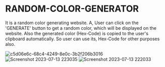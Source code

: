 # RANDOM-COLOR-GENERATOR

It is a random color generating website.
A, User can click on the 'GENERATE' button to get a random color, which will be displayed on the website.
Also the generated color (Hex-Code) is copied to the user's clipboard automatically.
So user can use its, Hex-Code for other purposes also.

![c5d06e6c-68c4-4249-8e0c-3b2f206b3016](https://github.com/Abhay2807/RANDOM-COLOR-GENERATOR/assets/76277587/395a9af1-4820-4fe6-9218-9bc7069192e8)
![Screenshot 2023-07-13 223035](https://github.com/Abhay2807/RANDOM-COLOR-GENERATOR/assets/76277587/1af7244d-52f9-4bb4-a96d-0fd01f7c9fec)
![Screenshot 2023-07-13 222033](https://github.com/Abhay2807/RANDOM-COLOR-GENERATOR/assets/76277587/f1388dfa-321b-42b7-8a2a-7aea07e8d490)





